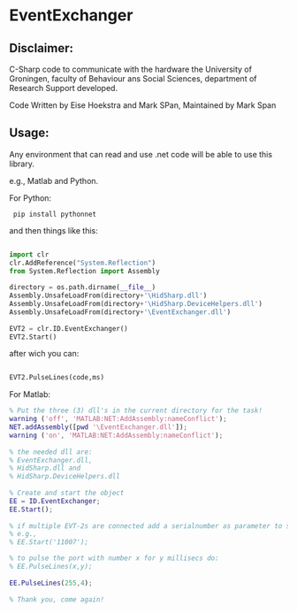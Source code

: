 # EventExchanger

## Disclaimer:

C-Sharp code to communicate with the hardware the University of Groningen,
faculty of Behaviour ans Social Sciences, department of Research Support developed.

Code Written by Eise Hoekstra and Mark SPan, Maintained by Mark Span

## Usage:

Any environment that can read and use .net code will be able to use this library.

e.g., Matlab and Python.

For Python:
 
```
 pip install pythonnet
```
and then things like this:

``` python

import clr
clr.AddReference("System.Reflection")
from System.Reflection import Assembly
            
directory = os.path.dirname(__file__)
Assembly.UnsafeLoadFrom(directory+'\HidSharp.dll')
Assembly.UnsafeLoadFrom(directory+'\HidSharp.DeviceHelpers.dll')
Assembly.UnsafeLoadFrom(directory+'\EventExchanger.dll')
            
EVT2 = clr.ID.EventExchanger()
EVT2.Start()
```

after wich you can:

``` python

EVT2.PulseLines(code,ms)

```

For Matlab:

``` matlab
% Put the three (3) dll's in the current directory for the task!
warning ('off', 'MATLAB:NET:AddAssembly:nameConflict');
NET.addAssembly([pwd '\EventExchanger.dll']);
warning ('on', 'MATLAB:NET:AddAssembly:nameConflict');
 
% the needed dll are:
% EventExchanger.dll,
% HidSharp.dll and
% HidSharp.DeviceHelpers.dll
 
% Create and start the object
EE = ID.EventExchanger;
EE.Start();
 
% if multiple EVT-2s are connected add a serialnumber as parameter to start
% e.g.,
% EE.Start('11007');

% to pulse the port with number x for y millisecs do:
% EE.PulseLines(x,y);
 
EE.PulseLines(255,4);
 
% Thank you, come again!
```
